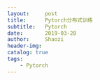 ```yaml
---
layout:     post
title:      Pytorch分布式训练
subtitle:   Pytorch
date:       2019-03-28
author:     Shaozi
header-img: 
catalog: true
tags:
    - Pytorch
---
```




 
